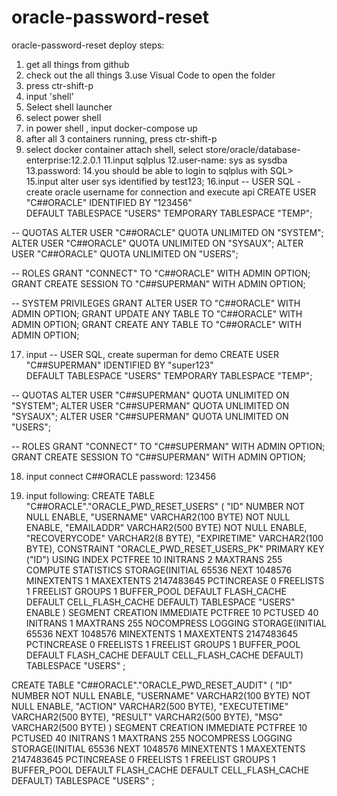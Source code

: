 # oracle-password-reset
oracle-password-reset
deploy steps:
1. get all things from github
2. check out the all things
3.use Visual Code to open the folder
4. press ctr-shift-p
5. input 'shell'
6. Select shell launcher
7. select power shell
8. in power shell , input docker-compose up
9. after all 3 containers running, press ctr-shift-p
10. select docker container attach shell, select store/oracle/database-enterprise:12.2.0.1
11.input sqlplus
12.user-name: sys as sysdba
13.password:
14.you should be able to login to sqlplus with SQL>
15.input alter user sys identified by test123;
16.input 
-- USER SQL -create oracle username for connection and execute api
CREATE USER "C##ORACLE" IDENTIFIED BY "123456"  
DEFAULT TABLESPACE "USERS"
TEMPORARY TABLESPACE "TEMP";

-- QUOTAS
ALTER USER "C##ORACLE" QUOTA UNLIMITED ON "SYSTEM";
ALTER USER "C##ORACLE" QUOTA UNLIMITED ON "SYSAUX";
ALTER USER "C##ORACLE" QUOTA UNLIMITED ON "USERS";

-- ROLES
GRANT "CONNECT" TO "C##ORACLE" WITH ADMIN OPTION;
GRANT CREATE SESSION TO "C##SUPERMAN" WITH ADMIN OPTION;

-- SYSTEM PRIVILEGES
GRANT ALTER USER TO "C##ORACLE" WITH ADMIN OPTION;
GRANT UPDATE ANY TABLE TO "C##ORACLE" WITH ADMIN OPTION;
GRANT CREATE ANY TABLE TO "C##ORACLE" WITH ADMIN OPTION;

17. input
-- USER SQL, create superman for demo
CREATE USER "C##SUPERMAN" IDENTIFIED BY "super123"  
DEFAULT TABLESPACE "USERS"
TEMPORARY TABLESPACE "TEMP";

-- QUOTAS
ALTER USER "C##SUPERMAN" QUOTA UNLIMITED ON "SYSTEM";
ALTER USER "C##SUPERMAN" QUOTA UNLIMITED ON "SYSAUX";
ALTER USER "C##SUPERMAN" QUOTA UNLIMITED ON "USERS";

-- ROLES
GRANT "CONNECT" TO "C##SUPERMAN" WITH ADMIN OPTION;
GRANT CREATE SESSION TO "C##SUPERMAN" WITH ADMIN OPTION;

18. input
connect C##ORACLE
password: 123456

19. input following:
    CREATE TABLE "C##ORACLE"."ORACLE_PWD_RESET_USERS" 
   (	"ID" NUMBER NOT NULL ENABLE, 
	"USERNAME" VARCHAR2(100 BYTE) NOT NULL ENABLE, 
	"EMAILADDR" VARCHAR2(500 BYTE) NOT NULL ENABLE, 
	"RECOVERYCODE" VARCHAR2(8 BYTE), 
	"EXPIRETIME" VARCHAR2(100 BYTE), 
	 CONSTRAINT "ORACLE_PWD_RESET_USERS_PK" PRIMARY KEY ("ID")
  USING INDEX PCTFREE 10 INITRANS 2 MAXTRANS 255 COMPUTE STATISTICS 
  STORAGE(INITIAL 65536 NEXT 1048576 MINEXTENTS 1 MAXEXTENTS 2147483645
  PCTINCREASE 0 FREELISTS 1 FREELIST GROUPS 1
  BUFFER_POOL DEFAULT FLASH_CACHE DEFAULT CELL_FLASH_CACHE DEFAULT)
  TABLESPACE "USERS"  ENABLE
   ) SEGMENT CREATION IMMEDIATE 
  PCTFREE 10 PCTUSED 40 INITRANS 1 MAXTRANS 255 
 NOCOMPRESS LOGGING
  STORAGE(INITIAL 65536 NEXT 1048576 MINEXTENTS 1 MAXEXTENTS 2147483645
  PCTINCREASE 0 FREELISTS 1 FREELIST GROUPS 1
  BUFFER_POOL DEFAULT FLASH_CACHE DEFAULT CELL_FLASH_CACHE DEFAULT)
  TABLESPACE "USERS" ;
  

 
  CREATE TABLE "C##ORACLE"."ORACLE_PWD_RESET_AUDIT" 
   (	"ID" NUMBER NOT NULL ENABLE, 
	"USERNAME" VARCHAR2(100 BYTE) NOT NULL ENABLE, 
	"ACTION" VARCHAR2(500 BYTE), 
	"EXECUTETIME" VARCHAR2(500 BYTE), 
	"RESULT" VARCHAR2(500 BYTE), 
	"MSG" VARCHAR2(500 BYTE)
   ) SEGMENT CREATION IMMEDIATE 
  PCTFREE 10 PCTUSED 40 INITRANS 1 MAXTRANS 255 
 NOCOMPRESS LOGGING
  STORAGE(INITIAL 65536 NEXT 1048576 MINEXTENTS 1 MAXEXTENTS 2147483645
  PCTINCREASE 0 FREELISTS 1 FREELIST GROUPS 1
  BUFFER_POOL DEFAULT FLASH_CACHE DEFAULT CELL_FLASH_CACHE DEFAULT)
  TABLESPACE "USERS" ;

